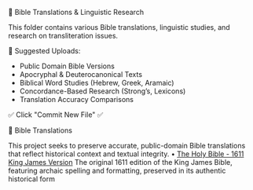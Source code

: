  📖 Bible Translations & Linguistic Research

This folder contains various Bible translations, linguistic studies, and research on transliteration issues.

 📜 Suggested Uploads:
- Public Domain Bible Versions
- Apocryphal & Deuterocanonical Texts
- Biblical Word Studies (Hebrew, Greek, Aramaic)
- Concordance-Based Research (Strong’s, Lexicons)
- Translation Accuracy Comparisons

✅ Click "Commit New File" ✅


📖 Bible Translations

This project seeks to preserve accurate, public-domain Bible translations that reflect historical context and textual integrity.
	•	[The Holy Bible - 1611 King James Version](https://bafybeigjaa6mkofcjbr3bk6x5a5qx7c42pbig4ahmqoxp6hz7upqupgzg4.ipfs.w3s.link/The%20Holy%20Bible%20from%201611%20(KJV).pdf)
The original 1611 edition of the King James Bible, featuring archaic spelling and formatting, preserved in its authentic historical form
